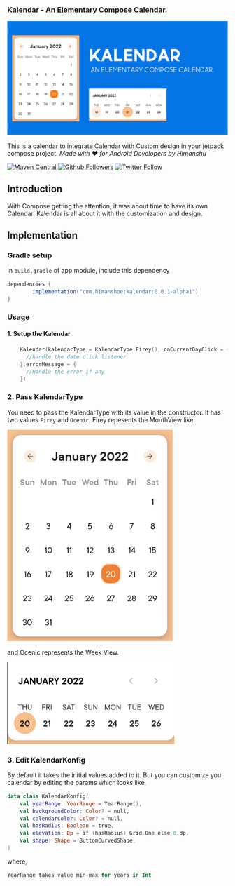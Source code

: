 ### Kalendar - An Elementary Compose Calendar.
![Kalendar](art/kalendar.png)

This is a calendar to integrate Calendar with Custom design in your jetpack compose project.
_Made with ❤️ for Android Developers by Himanshu_

[![Maven Central](https://img.shields.io/maven-central/v/com.himanshoe/kalendar)](https://search.maven.org/artifact/com.himanshoe/kalendar)
[![Github Followers](https://img.shields.io/github/followers/hi-manshu?label=Follow&style=social)](https://github.com/hi-manshu)
[![Twitter Follow](https://img.shields.io/twitter/follow/hi_man_shoe?label=Follow&style=social)](https://twitter.com/hi_man_shoe)

## Introduction

With Compose getting the attention, it was about time to have its own Calendar. Kalendar is all
about it with the customization and design.

## Implementation

### Gradle setup

In `build.gradle` of app module, include this dependency

```gradle
dependencies {
        implementation("com.himanshoe:kalendar:0.0.1-alpha1")
}
```
### Usage

#### 1. Setup the Kalendar
```kotlin
    Kalendar(kalendarType = KalendarType.Firey(), onCurrentDayClick = {
      //handle the date click listener                                                       
    },errorMessage = {
      //Handle the error if any
    })

```

### 2. Pass KalendarType
You need to pass the KalendarType with its value in the constructor. It has two values `Firey` and `Ocenic`. Firey repesents the MonthView like:

![Kalendar](art/firey-kalendar.png)

and Ocenic represents the Week View.

![Kalendar](art/oceanic-kalendar.png)

### 3. Edit KalendarKonfig
By default it takes the initial values added to it. But you can customize you calendar  by editing the params which looks like,
```kotlin
data class KalendarKonfig(
    val yearRange: YearRange = YearRange(),
    val backgroundColor: Color? = null,
    val calendarColor: Color? = null,
    val hasRadius: Boolean = true,
    val elevation: Dp = if (hasRadius) Grid.One else 0.dp,
    val shape: Shape = ButtomCurvedShape,
)
```
where,
```kotlin
YearRange takes value min-max for years in Int
```
